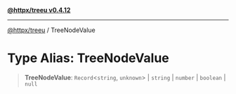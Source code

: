 [**@httpx/treeu v0.4.12**](../README.md)

***

[@httpx/treeu](../README.md) / TreeNodeValue

# Type Alias: TreeNodeValue

> **TreeNodeValue**: `Record`\<`string`, `unknown`\> \| `string` \| `number` \| `boolean` \| `null`
